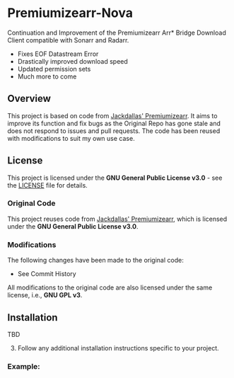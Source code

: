 # Premiumizearr-Nova

Continuation and Improvement of the Premiumizearr Arr* Bridge Download Client compatible with Sonarr and Radarr.

* Fixes EOF Datastream Error
* Drastically improved download speed
* Updated permission sets
* Much more to come 

## Overview

This project is based on code from [Jackdallas' Premiumizearr](https://github.com/jackdalls/premiumizearr). 
It aims to improve its function and fix bugs as the Original Repo has gone stale and does not respond to issues and pull requests.
The code has been reused with modifications to suit my own use case.

## License

This project is licensed under the **GNU General Public License v3.0** - see the [LICENSE](./LICENSE) file for details.

### Original Code

This project reuses code from [Jackdallas' Premiumizearr](https://github.com/jackdalls/premiumizearr), which is licensed under the **GNU General Public License v3.0**.

### Modifications

The following changes have been made to the original code:
- See Commit History
  
All modifications to the original code are also licensed under the same license, i.e., **GNU GPL v3**.

## Installation

TBD

3. Follow any additional installation instructions specific to your project.


### Example:
